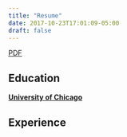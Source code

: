 ```yaml
---
title: "Resume"
date: 2017-10-23T17:01:09-05:00
draft: false
---
```


[PDF]( /file/cchoy-resume.pdf )
## Education
**[University of Chicago](https://www.uchicago.edu/)**
## Experience
